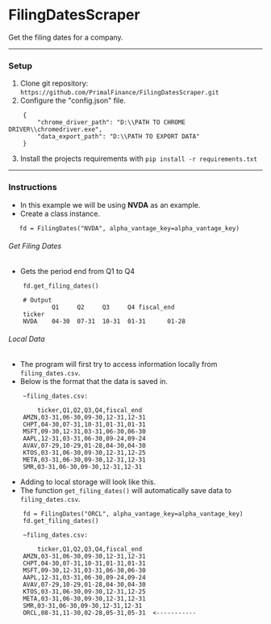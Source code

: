 # FilingDatesScraper

Get the filing dates for a company.

---

### Setup

1. Clone git repository: `https://github.com/PrimalFinance/FilingDatesScraper.git`
1. Configure the "config.json" file.

```
    {
        "chrome_driver_path": "D:\\PATH TO CHROME DRIVER\\chromedriver.exe",
        "data_export_path": "D:\\PATH TO EXPORT DATA"
    }

```

3. Install the projects requirements with `pip install -r requirements.txt`

---

### Instructions

- In this example we will be using **NVDA** as an example.
- Create a class instance.

```
   fd = FilingDates("NVDA", alpha_vantage_key=alpha_vantage_key)
```

###### Get Filing Dates

- Gets the period end from Q1 to Q4

```
    fd.get_filing_dates()

    # Output
            Q1     Q2     Q3     Q4 fiscal_end
    ticker
    NVDA    04-30  07-31  10-31  01-31      01-28
```

###### Local Data

- The program will first try to access information locally from `filing_dates.csv`.
- Below is the format that the data is saved in.

```
    ~filing_dates.csv:

        ticker,Q1,Q2,Q3,Q4,fiscal_end
    AMZN,03-31,06-30,09-30,12-31,12-31
    CHPT,04-30,07-31,10-31,01-31,01-31
    MSFT,09-30,12-31,03-31,06-30,06-30
    AAPL,12-31,03-31,06-30,09-24,09-24
    AVAV,07-29,10-29,01-28,04-30,04-30
    KTOS,03-31,06-30,09-30,12-31,12-25
    META,03-31,06-30,09-30,12-31,12-31
    SMR,03-31,06-30,09-30,12-31,12-31
```

- Adding to local storage will look like this.
- The function `get_filing_dates()` will automatically save data to `filing_dates.csv`.

```
    fd = FilingDates("ORCL", alpha_vantage_key=alpha_vantage_key)
    fd.get_filing_dates()

    ~filing_dates.csv:

        ticker,Q1,Q2,Q3,Q4,fiscal_end
    AMZN,03-31,06-30,09-30,12-31,12-31
    CHPT,04-30,07-31,10-31,01-31,01-31
    MSFT,09-30,12-31,03-31,06-30,06-30
    AAPL,12-31,03-31,06-30,09-24,09-24
    AVAV,07-29,10-29,01-28,04-30,04-30
    KTOS,03-31,06-30,09-30,12-31,12-25
    META,03-31,06-30,09-30,12-31,12-31
    SMR,03-31,06-30,09-30,12-31,12-31
    ORCL,08-31,11-30,02-28,05-31,05-31  <-----------

```
